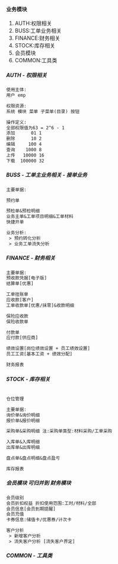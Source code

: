 #### 业务模块

1. AUTH:权限相关
2. BUSS:工单业务相关
3. FINANCE:财务相关
4. STOCK:库存相关
5. 会员模块
6. COMMON:工具类

##### AUTH - 权限相关
```txt
使用主体:
用户 emp 

权限资源:
系统 模块 菜单 子菜单(目录) 按钮

操作定义:
全部权限值为63 = 2^6 - 1
添加      01 1
删除      10 2
编辑     100 4
查询    1000 8
上传   10000 16
下载  100000 32
```

##### BUSS - 工单主业务相关 - 接单业务
```txt
主要单据:

预约单

预检单&预检明细
业务主单&工单项目明细&工单材料
快捷开单

业务分析:
 > 预约转化分析
 > 业务工单流失分析 
```

##### FINANCE - 财务相关
```txt
主要单据:
预收款凭据[电子版]
结算单[优惠]

工单挂账单
应收款[客户]
工单收款单[优惠/抹零]&收款明细

保险应收款
保险收款单

付款单
应付款[供应商]

绩效设置[岗位绩效设置 + 员工绩效设置]
员工工资[基本工资 + 绩效分配]

财务报表
```


##### STOCK - 库存相关
```txt

仓位管理

主要单据:
询价单&询价明细
报价单&报价明细

采购单&采购明细 注:采购单类型:材料采购/工单采购

入库单&入库明细
出库单&出库明细

盘点单&盘点明细&盘点盈亏

库存报表
```
##### 会员模块 可归并到 财务模块
```txt
会员级别
会员折扣权益 折扣使用范围:工时/材料/全部
会员信息[会员到期提醒]
会员充值
卡券信息:储值卡/优惠券/计次卡

客户分析
 > 新增客户分析
 > 流失客户分析 [流失客户界定]
```
##### COMMON - 工具类






